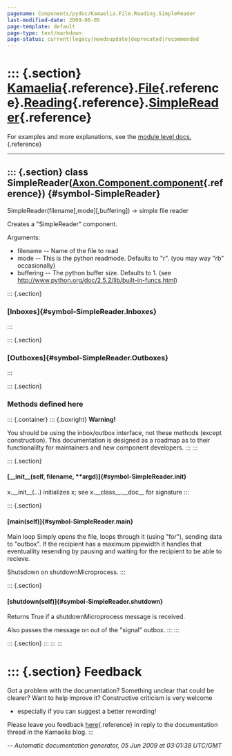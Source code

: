 ```yaml
---
pagename: Components/pydoc/Kamaelia.File.Reading.SimpleReader
last-modified-date: 2009-06-05
page-template: default
page-type: text/markdown
page-status: current|legacy|needsupdate|deprecated|recommended
---
```

::: {.section}
[Kamaelia](/Components/pydoc/Kamaelia.html){.reference}.[File](/Components/pydoc/Kamaelia.File.html){.reference}.[Reading](/Components/pydoc/Kamaelia.File.Reading.html){.reference}.[SimpleReader](/Components/pydoc/Kamaelia.File.Reading.SimpleReader.html){.reference}
==========================================================================================================================================================================================================================================================================

For examples and more explanations, see the [module level
docs.](/Components/pydoc/Kamaelia.File.Reading.html){.reference}

------------------------------------------------------------------------

::: {.section}
class SimpleReader([Axon.Component.component](/Docs/Axon/Axon.Component.component.html){.reference}) {#symbol-SimpleReader}
----------------------------------------------------------------------------------------------------

SimpleReader(filename\[,mode\]\[,buffering\]) -\> simple file reader

Creates a \"SimpleReader\" component.

Arguments:

-   filename \-- Name of the file to read
-   mode \-- This is the python readmode. Defaults to \"r\". (you may
    way \"rb\" occasionally)
-   buffering \-- The python buffer size. Defaults to 1. (see
    <http://www.python.org/doc/2.5.2/lib/built-in-funcs.html>)

::: {.section}
### [Inboxes]{#symbol-SimpleReader.Inboxes}
:::

::: {.section}
### [Outboxes]{#symbol-SimpleReader.Outboxes}
:::

::: {.section}
### Methods defined here

::: {.container}
::: {.boxright}
**Warning!**

You should be using the inbox/outbox interface, not these methods
(except construction). This documentation is designed as a roadmap as to
their functionalilty for maintainers and new component developers.
:::
:::

::: {.section}
#### [\_\_init\_\_(self, filename, \*\*argd)]{#symbol-SimpleReader.__init__}

x.\_\_init\_\_(\...) initializes x; see x.\_\_class\_\_.\_\_doc\_\_ for
signature
:::

::: {.section}
#### [main(self)]{#symbol-SimpleReader.main}

Main loop Simply opens the file, loops through it (using \"for\"),
sending data to \"outbox\". If the recipient has a maximum pipewidth it
handles that eventuallity resending by pausing and waiting for the
recipient to be able to recieve.

Shutsdown on shutdownMicroprocess.
:::

::: {.section}
#### [shutdown(self)]{#symbol-SimpleReader.shutdown}

Returns True if a shutdownMicroprocess message is received.

Also passes the message on out of the \"signal\" outbox.
:::
:::

::: {.section}
:::
:::
:::

::: {.section}
Feedback
========

Got a problem with the documentation? Something unclear that could be
clearer? Want to help improve it? Constructive criticism is very welcome
- especially if you can suggest a better rewording!

Please leave you feedback
[here](../../../cgi-bin/blog/blog.cgi?rm=viewpost&nodeid=1142023701){.reference}
in reply to the documentation thread in the Kamaelia blog.
:::

*\-- Automatic documentation generator, 05 Jun 2009 at 03:01:38 UTC/GMT*
